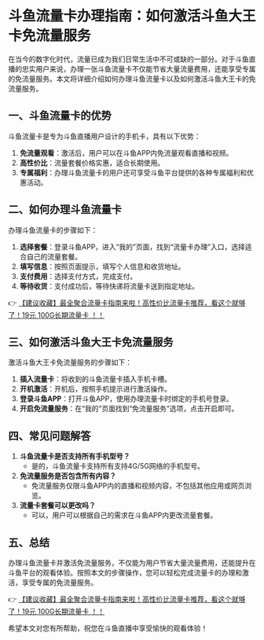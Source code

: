 # 斗鱼流量卡办理指南：如何激活斗鱼大王卡免流量服务

在当今的数字化时代，流量已成为我们日常生活中不可或缺的一部分。对于斗鱼直播的忠实用户来说，办理一张斗鱼流量卡不仅能节省大量流量费用，还能享受专属的免流量服务。本文将详细介绍如何办理斗鱼流量卡以及如何激活斗鱼大王卡的免流量服务。

## 一、斗鱼流量卡的优势

斗鱼流量卡是专为斗鱼直播用户设计的手机卡，具有以下优势：

1. **免流量观看**：激活后，用户可以在斗鱼APP内免流量观看直播和视频。
2. **高性价比**：流量套餐价格实惠，适合长期使用。
3. **专属福利**：办理斗鱼流量卡的用户还可享受斗鱼平台提供的各种专属福利和优惠活动。

## 二、如何办理斗鱼流量卡

办理斗鱼流量卡的步骤如下：

1. **选择套餐**：登录斗鱼APP，进入“我的”页面，找到“流量卡办理”入口，选择适合自己的流量套餐。
2. **填写信息**：按照页面提示，填写个人信息和收货地址。
3. **支付费用**：选择支付方式，完成支付。
4. **等待收货**：支付成功后，等待快递将流量卡送到指定地址。

👉 [【建议收藏】最全聚合流量卡指南来啦！高性价比流量卡推荐，看这个就够了！19元 100G长期流量卡 ！！](https://bit.ly/Liuliangka)

## 三、如何激活斗鱼大王卡免流量服务

激活斗鱼大王卡免流量服务的步骤如下：

1. **插入流量卡**：将收到的斗鱼流量卡插入手机卡槽。
2. **开机激活**：开机后，按照手机提示进行激活操作。
3. **登录斗鱼APP**：打开斗鱼APP，使用办理流量卡时绑定的手机号登录。
4. **开启免流量服务**：在“我的”页面找到“免流量服务”选项，点击开启即可。

## 四、常见问题解答

1. **斗鱼流量卡是否支持所有手机型号？**
   - 是的，斗鱼流量卡支持所有支持4G/5G网络的手机型号。
2. **免流量服务是否包含所有内容？**
   - 免流量服务仅限斗鱼APP内的直播和视频内容，不包括其他应用或网页浏览。
3. **流量卡套餐可以更改吗？**
   - 可以，用户可以根据自己的需求在斗鱼APP内更改流量套餐。

## 五、总结

办理斗鱼流量卡并激活免流量服务，不仅能为用户节省大量流量费用，还能提升在斗鱼平台的观看体验。按照本文的步骤操作，您可以轻松完成流量卡的办理和激活，享受专属的免流量服务。

👉 [【建议收藏】最全聚合流量卡指南来啦！高性价比流量卡推荐，看这个就够了！19元 100G长期流量卡 ！！](https://bit.ly/Liuliangka)

希望本文对您有所帮助，祝您在斗鱼直播中享受愉快的观看体验！
